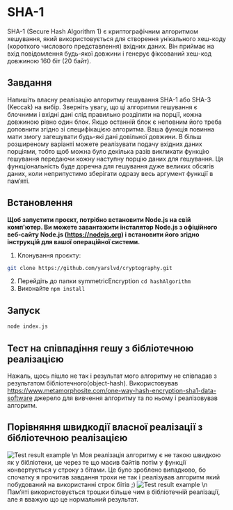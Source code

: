 # SHA-1

SHA-1 (Secure Hash Algorithm 1) є криптографічним алгоритмом хешування, який використовується для створення унікального хеш-коду (короткого числового представлення) вхідних даних. Він приймає на вхід повідомлення будь-якої довжини і генерує фіксований хеш-код довжиною 160 біт (20 байт).

## Завдання
Напишіть власну реалізацію алгоритму гешування SHA-1 або SHA-3 (Keccak) на вибір. Зверніть увагу, що ці алгоритми гешування є блочними і вхідні дані слід правильно розділити на порції, кожна довжиною рівно один блок. Якщо останній блок є неповним його треба доповнити згідно зі специфікацією алгоритма.
Ваша функція повинна мати змогу загешувати будь-які дані довільної довжини. В більш розширеному варіанті можете реалізувати подачу вхідних даних порціями, тобто щоб можна було декілька разів викликати функцію гешування передаючи кожну наступну порцію даних для гешування. Ця функціональність буде доречна для гешування дуже великих обсягів даних, коли неприпустимо зберігати одразу весь аргумент функції в памʼяті.

## Встановлення
**Щоб запустити проєкт, потрібно встановити Node.js на свій комп'ютер. Ви можете завантажити інсталятор Node.js з офіційного веб-сайту Node.js (https://nodejs.org) і встановити його згідно інструкцій для вашої операційної системи.**

1. Клонування проєкту:
```bash
git clone https://github.com/yarslvd/cryptography.git
```
2. Перейдіть до папки symmetricEncryption `cd hashAlgorithm`
3. Виконайте `npm install`

## Запуск
 
```bash
node index.js 
```

## Тест на співпадіння гешу з бібліотечною реалізацією
Нажаль, щось пішло не так і результат мого алгоритму не співпадав з результатом бібліотечного(object-hash). Використовував https://www.metamorphosite.com/one-way-hash-encryption-sha1-data-software джерело для вивчення алгоритму та по ньому і реалізовував алгоритм.

## Порівняння швидкодії власної реалізації з бібліотечною реалізацією
![Test result example](https://i.imgur.com/eAhHeVO.png) \n
Моя реалізація алгоритму є не такою швидкою як у бібліотеки, це через те що масив байтів потім у функції конвертується у строку з бітами. Це було зроблено випадково, бо спочатку я прочитав завдання трохи не так і реалізував алгоритм який побудований на використанні строк бітів ;)
![Test result example](https://i.imgur.com/mz8wPGQ.png) \n
Памʼяті використовується трошки більше чим в бібліотечній реалізації, але я вважую що це нормальний результат.